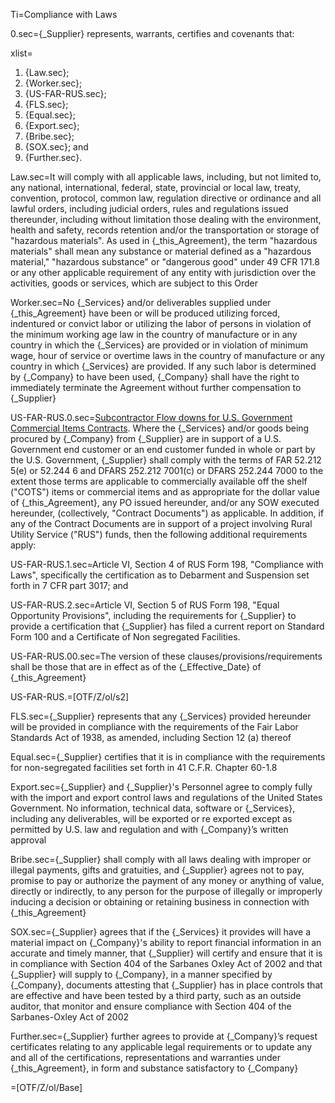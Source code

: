 Ti=Compliance with Laws

0.sec={_Supplier} represents, warrants, certifies and covenants that:

xlist=<ol><li>{Law.sec};</li><li>{Worker.sec};</li><li>{US-FAR-RUS.sec};</li><li>{FLS.sec};</li><li>{Equal.sec};</li><li>{Export.sec};</li><li>{Bribe.sec};</li><li>{SOX.sec}; and</li><li>{Further.sec}.</li></ol>

Law.sec=It will comply with all applicable laws, including, but not limited to, any national, international, federal, state, provincial or local law, treaty, convention, protocol, common law, regulation directive or ordinance and all lawful orders, including judicial orders, rules and regulations issued thereunder, including without limitation those dealing with the environment, health and safety, records retention and/or the transportation or storage of "hazardous materials". As used in {_this_Agreement}, the term "hazardous materials" shall mean any substance or material defined as a "hazardous material," "hazardous substance" or "dangerous good" under 49 CFR 171.8 or any other applicable requirement of any entity with jurisdiction over the activities, goods or services, which are subject to this Order

Worker.sec=No {_Services} and/or deliverables supplied under {_this_Agreement} have been or will be produced utilizing forced, indentured or convict labor or utilizing the labor of persons in violation of the minimum working age law in the country of manufacture or in any country in which the {_Services} are provided or in violation of minimum wage, hour of service or overtime laws in the country of manufacture or any country in which {_Services} are provided. If any such labor is determined by {_Company} to have been used, {_Company} shall have the right to immediately terminate the Agreement without further compensation to {_Supplier}

US-FAR-RUS.0.sec=<u>Subcontractor Flow downs for U.S. Government Commercial Items Contracts</u>. Where the {_Services} and/or goods being procured by {_Company} from {_Supplier} are in support of a U.S. Government end customer or an end customer funded in whole or part by the U.S. Government, {_Supplier} shall comply with the terms of FAR 52.212 5(e) or 52.244 6 and DFARS 252.212 7001(c) or DFARS 252.244 7000 to the extent those terms are applicable to commercially available off the shelf ("COTS") items or commercial items and as appropriate for the dollar value of {_this_Agreement}, any PO issued hereunder, and/or any SOW executed hereunder, (collectively, "Contract Documents") as applicable. In addition, if any of the Contract Documents are in support of a project involving Rural Utility Service ("RUS") funds, then the following additional requirements apply:

US-FAR-RUS.1.sec=Article VI, Section 4 of RUS Form 198, "Compliance with Laws", specifically the certification as to Debarment and Suspension set forth in 7 CFR part 3017; and

US-FAR-RUS.2.sec=Article VI, Section 5 of RUS Form 198, "Equal Opportunity Provisions", including the requirements for {_Supplier} to provide a certification that {_Supplier} has filed a current report on Standard Form 100 and a Certificate of Non segregated Facilities.

US-FAR-RUS.00.sec=The version of these clauses/provisions/requirements shall be those that are in effect as of the {_Effective_Date} of {_this_Agreement}

US-FAR-RUS.=[OTF/Z/ol/s2]

FLS.sec={_Supplier} represents that any {_Services} provided hereunder will be provided in compliance with the requirements of the Fair Labor Standards Act of 1938, as amended, including Section 12 (a) thereof

Equal.sec={_Supplier} certifies that it is in compliance with the requirements for non-segregated facilities set forth in 41 C.F.R. Chapter 60-1.8

Export.sec={_Supplier} and {_Supplier}'s Personnel agree to comply fully with the import and export control laws and regulations of the United States Government. No information, technical data, software or {_Services}, including any deliverables, will be exported or re exported except as permitted by U.S. law and regulation and with {_Company}’s written approval

Bribe.sec={_Supplier} shall comply with all laws dealing with improper or illegal payments, gifts and gratuities, and {_Supplier} agrees not to pay, promise to pay or authorize the payment of any money or anything of value, directly or indirectly, to any person for the purpose of illegally or improperly inducing a decision or obtaining or retaining business in connection with {_this_Agreement}

SOX.sec={_Supplier} agrees that if the {_Services} it provides will have a material impact on {_Company}'s ability to report financial information in an accurate and timely manner, that {_Supplier} will certify and ensure that it is in compliance with Section 404 of the Sarbanes Oxley Act of 2002 and that {_Supplier} will supply to {_Company}, in a manner specified by {_Company}, documents attesting that {_Supplier} has in place controls that are effective and have been tested by a third party, such as an outside auditor, that monitor and ensure compliance with Section 404 of the Sarbanes-Oxley Act of 2002

Further.sec={_Supplier} further agrees to provide at {_Company}’s request certificates relating to any applicable legal requirements or to update any and all of the certifications, representations and warranties under {_this_Agreement}, in form and substance satisfactory to {_Company}

=[OTF/Z/ol/Base]